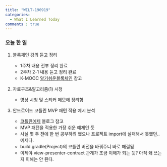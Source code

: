 ```yaml
---
title: "WILT-190919"
categories:
  - What I Learned Today
comments : true
---
```


### 오늘 한 일

1. 블록체인 강의 듣고 정리
    - 1주차 내용 전부 정리 완료
    - 2주차 2-1 내용 듣고 정리 완료
    - K-MOOC [알기쉬운블록체인] 참고

2. 자료구조&알고리즘(1) 시청
    - 영상 시청 및 스티커 메모에 정리함

3. 안드로이드 코틀린 MVP 패턴 적용 예시 분석
    - [코틀린예제] 블로그 참고
    - MVP 패턴을 적용한 가장 쉬운 예제인 듯
    - 사실 몇 주 전에 한 번 공부하려 했으나 프로젝트 import에 실패해서 못했던.. 예제다.
    - build.gradle(Project)의 코틀린 버전을 바꿔주니 바로 해결됨
    - 이제야 view-presenter-contract 관계가 조금 이해가 되는 듯? 아직 왜 쓰는지 이해는 안 된다.



[알기쉬운블록체인]: http://www.kmooc.kr/courses/course-v1:SJCU+SJCU01+2019_2/course/
[코틀린예제]: https://medium.com/@dlgksah/mvp-kotlin-example-2de93add4c82
